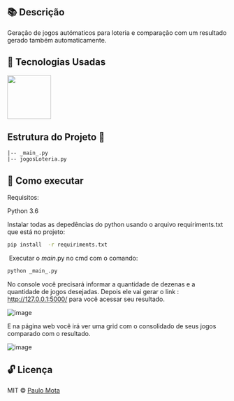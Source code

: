 ## 📚  Descrição 

Geração de jogos autómaticos para loteria e comparação com um resultado gerado também automaticamente.

## 🚀 Tecnologias Usadas 

<img src="https://user-images.githubusercontent.com/18649504/66262823-725cd600-e7be-11e9-9cea-ea14305079db.png" width = "100">

## Estrutura do Projeto 📌
 
    |-- _main_.py
    |-- jogosLoteria.py

## 📢 Como executar

Requisitos:

Python 3.6<br>

Instalar todas as depedências do python usando o arquivo requiriments.txt que está no projeto:  

```bash 
pip install  -r requiriments.txt
 ```  
 Executar o _main_.py no cmd com o comando:

```bash 
python _main_.py
 ```  
No console você precisará  informar a quantidade de dezenas  e a quantidade de jogos desejadas.
Depois ele vai gerar o link : http://127.0.0.1:5000/  para você acessar seu resultado.

![image](https://user-images.githubusercontent.com/18649504/67163268-52dbb680-f343-11e9-94ae-9d3da53a30a1.png)

E na página web você irá ver  uma grid com o consolidado de seus jogos  comparado com o resultado.

![image](https://user-images.githubusercontent.com/18649504/67163241-f4163d00-f342-11e9-9e7f-10805e77c34d.png)

## 🔓 Licença 
MIT © [Paulo Mota](https://www.linkedin.com/in/paulo-mota-955218a2/)
